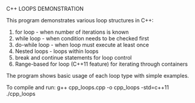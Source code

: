 C++ LOOPS DEMONSTRATION

This program demonstrates various loop structures in C++:

1. for loop - when number of iterations is known
2. while loop - when condition needs to be checked first
3. do-while loop - when loop must execute at least once
4. Nested loops - loops within loops
5. break and continue statements for loop control
6. Range-based for loop (C++11 feature) for iterating through containers

The program shows basic usage of each loop type with simple examples.

To compile and run:
g++ cpp_loops.cpp -o cpp_loops -std=c++11
./cpp_loops
